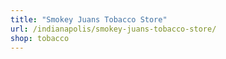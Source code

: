 ```yaml
---
title: "Smokey Juans Tobacco Store"
url: /indianapolis/smokey-juans-tobacco-store/
shop: tobacco
---
```

